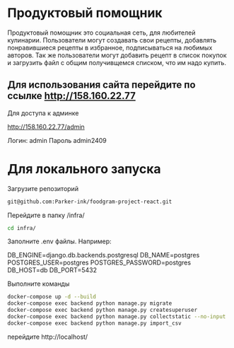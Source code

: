 # Продуктовый помощник

Продуктовый помощник это социальная сеть, для любителей кулинарии. Пользователи могут создавать свои рецепты, добавлять понравившиеся рецепты в избранное, подписываться на любимых авторов. Так же пользователи могут добавить рецепт в список покупок и загрузить файл с общим получивщемся списком, что им надо купить.

## Для использования сайта перейдите по ссылке http://158.160.22.77

Для доступа к админке 

http://158.160.22.77/admin

Логин: admin
Пароль admin2409

# Для локального запуска

Загрузите репозиторий 
```bash
git@github.com:Parker-ink/foodgram-project-react.git
```
Перейдите в папку /infra/
```bash
cd infra/
```
Заполните .env файлы. Например:

DB_ENGINE=django.db.backends.postgresql
DB_NAME=postgres
POSTGRES_USER=postgres
POSTGRES_PASSWORD=postgres
DB_HOST=db
DB_PORT=5432

Выполните команды
```bash
docker-compose up -d --build
docker-compose exec backend python manage.py migrate
docker-compose exec backend python manage.py createsuperuser
docker-compose exec backend python manage.py collectstatic --no-input
docker-compose exec backend python manage.py import_csv
```
перейдите http://localhost/

